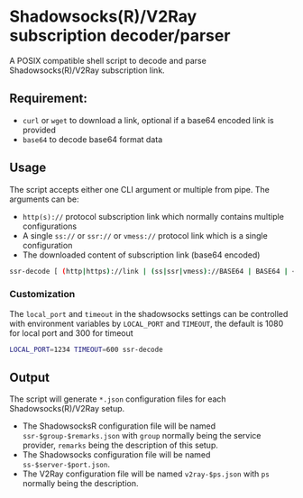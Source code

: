 # Shadowsocks(R)/V2Ray subscription decoder/parser

A POSIX compatible shell script to decode and parse Shadowsocks(R)/V2Ray subscription link.

## Requirement:

- `curl` or `wget` to download a link, optional if a base64 encoded link is provided
- `base64` to decode base64 format data

## Usage

The script accepts either one CLI argument or multiple from pipe. The arguments can be:
- `http(s)://` protocol subscription link which normally contains multiple configurations
- A single `ss://` or `ssr://` or `vmess://` protocol link which is a single configuration
- The downloaded content of subscription link (base64 encoded)

```sh
ssr-decode [ (http|https)://link | (ss|ssr|vmess)://BASE64 | BASE64 | < input.txt ]
```

### Customization

The `local_port` and `timeout` in the shadowsocks settings can be controlled with environment variables by `LOCAL_PORT` and `TIMEOUT`, the default is 1080 for local port and 300 for timeout

```sh
LOCAL_PORT=1234 TIMEOUT=600 ssr-decode
```

## Output

The script will generate `*.json` configuration files for each Shadowsocks(R)/V2Ray setup.

- The ShadowsocksR configuration file will be named `ssr-$group-$remarks.json` with `group` normally being the service provider, `remarks` being the description of this setup.
- The Shadowsocks configuration file will be named `ss-$server-$port.json`.
- The V2Ray configuration file will be named `v2ray-$ps.json` with `ps` normally being the description.
